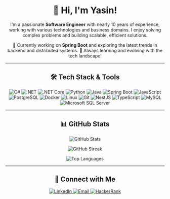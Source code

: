 <div align="center">
  <h1>👋 Hi, I'm Yasin!</h1>
  <p>
    I'm a passionate <strong>Software Engineer</strong> with nearly 10 years of
    experience, working with various technologies and business domains. I enjoy
    solving complex problems and building scalable, efficient solutions.
  </p>
  <p>
    🌱 Currently working on <strong>Spring Boot</strong> and exploring the
    latest trends in backend and distributed systems. 🚀 Always learning and
    evolving with the tech landscape!
  </p>
  <hr />

  <h2>🛠️ Tech Stack & Tools</h2>
  <p>
    <img
      src="https://img.shields.io/badge/C%23-239120?style=for-the-badge&logo=c-sharp&logoColor=white"
      alt="C#"
    />
    <img
      src="https://img.shields.io/badge/.NET-512BD4?style=for-the-badge&logo=dotnet&logoColor=white"
      alt=".NET"
    />
    <img
      src="https://img.shields.io/badge/.NET%20Core-5C2D91?style=for-the-badge&logo=dotnet&logoColor=white"
      alt=".NET Core"
    />
    <img
      src="https://img.shields.io/badge/Python-3776AB?style=for-the-badge&logo=python&logoColor=white"
      alt="Python"
    />
    <img
      src="https://img.shields.io/badge/Java-007396?style=for-the-badge&logo=java&logoColor=white"
      alt="Java"
    />
    <img
      src="https://img.shields.io/badge/Spring_Boot-6DB33F?style=for-the-badge&logo=spring&logoColor=white"
      alt="Spring Boot"
    />
    <img
      src="https://img.shields.io/badge/JavaScript-F7DF1E?style=for-the-badge&logo=javascript&logoColor=black"
      alt="JavaScript"
    />
    <img
      src="https://img.shields.io/badge/PostgreSQL-336791?style=for-the-badge&logo=postgresql&logoColor=white"
      alt="PostgreSQL"
    />
    <img
      src="https://img.shields.io/badge/Docker-2496ED?style=for-the-badge&logo=docker&logoColor=white"
      alt="Docker"
    />
    <img
      src="https://img.shields.io/badge/Linux-FCC624?style=for-the-badge&logo=linux&logoColor=black"
      alt="Linux"
    />
    <img
      src="https://img.shields.io/badge/Git-F05032?style=for-the-badge&logo=git&logoColor=white"
      alt="Git"
    />
    <img
      src="https://img.shields.io/badge/NestJS-E0234E?style=for-the-badge&logo=nestjs&logoColor=white"
      alt="NestJS"
    />
    <img
      src="https://img.shields.io/badge/TypeScript-3178C6?style=for-the-badge&logo=typescript&logoColor=white"
      alt="TypeScript"
    />
    <img
      src="https://img.shields.io/badge/MySQL-4479A1?style=for-the-badge&logo=mysql&logoColor=white"
      alt="MySQL"
    />
    <img
      src="https://img.shields.io/badge/Microsoft%20SQL%20Server-CC2927?style=for-the-badge&logo=microsoft-sql-server&logoColor=white"
      alt="Microsoft SQL Server"
    />
  </p>

  <hr />

  <h2>📊 GitHub Stats</h2>
  <p>
    <img
      src="https://github-readme-stats.vercel.app/api?username=your-github-username&show_icons=true&theme=radical"
      alt="GitHub Stats"
      style="max-width: 100%"
    />
  </p>
  <p>
    <img
      src="https://github-readme-streak-stats.herokuapp.com?user=your-github-username&theme=radical&date_format=M%20j%5B%2C%20Y%5D"
      alt="GitHub Streak"
      style="max-width: 100%"
    />
  </p>
  <p>
    <img
      src="https://github-readme-stats.vercel.app/api/top-langs/?username=your-github-username&layout=compact&theme=radical"
      alt="Top Languages"
      style="max-width: 100%"
    />
  </p>

  <hr />

  <h2>🔗 Connect with Me</h2>
  <p>
    <a
      href="https://www.linkedin.com/in/your-linkedin-profile](https://linkedin.com/in/yasinbabaoglu"
      target="_blank"
    >
      <img
        src="https://img.shields.io/badge/LinkedIn-0077B5?style=for-the-badge&logo=linkedin&logoColor=white"
        alt="LinkedIn"
      />
    </a>
    <a href="mailto:bob_yasin@hotmail.com">
      <img
        src="https://img.shields.io/badge/Email-D14836?style=for-the-badge&logo=gmail&logoColor=white"
        alt="Email"
      />
    </a>
   <a href="https://www.hackerrank.com/profile/yasinbabaoglu55" target="_blank">
    <img src="https://img.shields.io/badge/HackerRank-2EC866?style=for-the-badge&logo=hackerrank&logoColor=white" alt="HackerRank"/>
  </a>
  </p>
</div>
